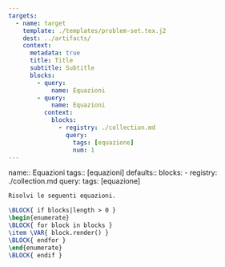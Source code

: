 ```yaml
---
targets:
  - name: target
    template: ./templates/problem-set.tex.j2
    dest: ../artifacts/
    context:
      metadata: true
      title: Title
      subtitle: Subtitle
      blocks:
        - query:
            name: Equazioni
        - query:
            name: Equazioni
          context:
            blocks:
              - registry: ./collection.md
                query:
                  tags: [equazione]
                  num: 1
---
```

name:: Equazioni
tags:: [equazioni]
defaults::
  blocks:
    - registry: ./collection.md
      query:
        tags: [equazione]

```latex
Risolvi le seguenti equazioni.

\BLOCK{ if blocks|length > 0 }
\begin{enumerate}
\BLOCK{ for block in blocks }
\item \VAR{ block.render() }
\BLOCK{ endfor }
\end{enumerate}
\BLOCK{ endif }
```